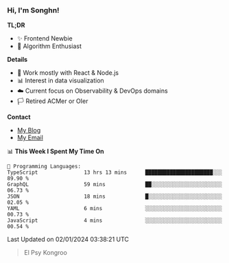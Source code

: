 ### Hi, I'm Songhn!

**TL;DR**

- ✨ Frontend Newbie
- 🎈 Algorithm Enthusiast

**Details**

- 🎯 Work mostly with React & Node.js
- 📊 Interest in data visualization
- ☁️ Current focus on Observability & DevOps domains
- 🏳️ Retired ACMer or OIer

**Contact**
- [My Blog](https://blog.songhn.com)
- [My Email](mailto:songhn233@gmail.com)

<!--START_SECTION:waka-->
📊 **This Week I Spent My Time On** 

```text
💬 Programming Languages: 
TypeScript               13 hrs 13 mins      ██████████████████████░░░   89.90 % 
GraphQL                  59 mins             ██░░░░░░░░░░░░░░░░░░░░░░░   06.73 % 
JSON                     18 mins             █░░░░░░░░░░░░░░░░░░░░░░░░   02.05 % 
YAML                     6 mins              ░░░░░░░░░░░░░░░░░░░░░░░░░   00.73 % 
JavaScript               4 mins              ░░░░░░░░░░░░░░░░░░░░░░░░░   00.54 % 
```


 Last Updated on 02/01/2024 03:38:21 UTC
<!--END_SECTION:waka-->

> El Psy Kongroo

